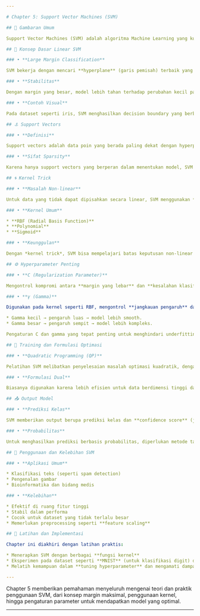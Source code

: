 ```yaml
---

# Chapter 5: Support Vector Machines (SVM)

## 🎯 Gambaran Umum

Support Vector Machines (SVM) adalah algoritma Machine Learning yang kuat dan fleksibel, digunakan dalam berbagai tugas seperti klasifikasi, regresi, dan deteksi outlier. SVM sangat cocok untuk dataset kecil hingga menengah yang memiliki pola kompleks, baik linier maupun non-linier.

## 🧩 Konsep Dasar Linear SVM

### • **Large Margin Classification**

SVM bekerja dengan mencari **hyperplane** (garis pemisah) terbaik yang **memaksimalkan margin**, yaitu jarak antara hyperplane dengan data terdekat dari masing-masing kelas.

### • **Stabilitas**

Dengan margin yang besar, model lebih tahan terhadap perubahan kecil pada data — ini disebut sebagai *large margin classifier*.

### • **Contoh Visual**

Pada dataset seperti iris, SVM menghasilkan decision boundary yang berbeda dan lebih optimal dibandingkan model linier biasa.

## ⚓ Support Vectors

### • **Definisi**

Support vectors adalah data poin yang berada paling dekat dengan hyperplane dan **menentukan posisi serta orientasi hyperplane**.

### • **Sifat Sparsity**

Karena hanya support vectors yang berperan dalam menentukan model, SVM cenderung efisien dan memiliki properti sparsity.

## 🌀 Kernel Trick

### • **Masalah Non-linear**

Untuk data yang tidak dapat dipisahkan secara linear, SVM menggunakan **fungsi kernel** untuk memetakan data ke ruang berdimensi lebih tinggi.

### • **Kernel Umum**

* **RBF (Radial Basis Function)**
* **Polynomial**
* **Sigmoid**

### • **Keunggulan**

Dengan *kernel trick*, SVM bisa mempelajari batas keputusan non-linear tanpa perlu menghitung koordinat eksplisit di ruang fitur baru.

## ⚙️ Hyperparameter Penting

### • **C (Regularization Parameter)**

Mengontrol kompromi antara **margin yang lebar** dan **kesalahan klasifikasi** pada data pelatihan.

### • **γ (Gamma)**

Digunakan pada kernel seperti RBF, mengontrol **jangkauan pengaruh** dari setiap support vector:

* Gamma kecil → pengaruh luas → model lebih smooth.
* Gamma besar → pengaruh sempit → model lebih kompleks.

Pengaturan C dan gamma yang tepat penting untuk menghindari underfitting maupun overfitting.

## 🧮 Training dan Formulasi Optimasi

### • **Quadratic Programming (QP)**

Pelatihan SVM melibatkan penyelesaian masalah optimasi kuadratik, dengan formulasi primal dan dual.

### • **Formulasi Dual**

Biasanya digunakan karena lebih efisien untuk data berdimensi tinggi dan memungkinkan penggunaan fungsi kernel.

## 📤 Output Model

### • **Prediksi Kelas**

SVM memberikan output berupa prediksi kelas dan **confidence score** (jarak terhadap hyperplane).

### • **Probabilitas**

Untuk menghasilkan prediksi berbasis probabilitas, diperlukan metode tambahan seperti **Platt Scaling**.

## 🚀 Penggunaan dan Kelebihan SVM

### • **Aplikasi Umum**

* Klasifikasi teks (seperti spam detection)
* Pengenalan gambar
* Bioinformatika dan bidang medis

### • **Kelebihan**

* Efektif di ruang fitur tinggi
* Stabil dalam performa
* Cocok untuk dataset yang tidak terlalu besar
* Memerlukan preprocessing seperti **feature scaling**

## 🧪 Latihan dan Implementasi

Chapter ini diakhiri dengan latihan praktis:

* Menerapkan SVM dengan berbagai **fungsi kernel**
* Eksperimen pada dataset seperti **MNIST** (untuk klasifikasi digit) dan **California Housing** (untuk regresi)
* Melatih kemampuan dalam **tuning hyperparameter** dan mengamati dampaknya

---
```


Chapter 5 memberikan pemahaman menyeluruh mengenai teori dan praktik penggunaan SVM, dari konsep margin maksimal, penggunaan kernel, hingga pengaturan parameter untuk mendapatkan model yang optimal.

---
